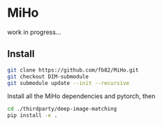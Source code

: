 # MiHo

work in progress...

## Install

```bash
git clone https://github.com/fb82/MiHo.git
git checkout DIM-submodule
git submodule update --init --recursive
```

Install all the MiHo dependencies and pytorch, then

```bash
cd ./thirdparty/deep-image-matching
pip install -e .
```
